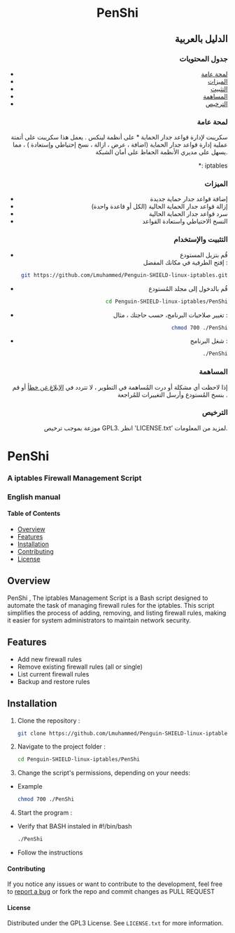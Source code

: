 <div style="text-align: center;">

# PenShi 
</div>

<div style="text-align: right;">

## الدليل بالعربية 

### جدول المحتويات

- [لمحة عامة](#لمحةعامة)
- [الميزات](#الميزات)
- [التثبيت](#التثبيت)
- [المساهمة](#المساهمة)
- [الترخيص](#الترخيص)

### لمحة عامة

 سكريبت لإدارة قواعد جدار الحماية * على أنظمة لينكس . يعمل هذا سكريبت على أتمتة عملية إدارة  قواعد جدار الحماية (اضافة ، عرض ، ازالة ، نسخ إحتياطي وإستعادة ) ، مما يسهل على مديري  الأنظمة الحفاظ على أمان الشبكة.

*: iptables

### الميزات

- إضافة قواعد جدار حماية جديدة
- إزالة قواعد جدار الحماية الحالية (الكل أو قاعدة واحدة)
- سرد قواعد جدار الحماية الحالية
- النسخ الاحتياطي واستعادة القواعد


### التثبيت والإستخدام

- قُم بتزيل المستودع <br>
 إفتح الطرفية في مكانك المفضل :

```bash
git https://github.com/Lmuhammed/Penguin-SHIELD-linux-iptables.git
```

- قُم بالدخول إلى مجلد المُستودع 

```bash
   cd Penguin-SHIELD-linux-iptables/PenShi
```
- تغيير صلاحيات البرنامج، حسب حاجتك ، مثال : <br> 

 ```bash
    chmod 700 ./PenShi
```

- شغل البرنامج : 
    
 ```bash
    ./PenShi
```

### المساهمة

إذا لاحظت أي مشكلة أو درت المُساهمة في التطوير ، لا تتردد في <a href="https://github.com/Lmuhammed/Penguin-SHIELD-linux-iptables/issues">الإبلاغ غن خطأ</a>
أو قم بنسخ المُستودع وأرسل التغييرات للمُراجعة .

### الترخيص

موزعة بموجب ترخيص GPL3. انظر 'LICENSE.txt' لمزيد من المعلومات.


</div> 

# PenShi  

### A iptables Firewall Management Script

### English manual  

#### Table of Contents

- [Overview](#overview)
- [Features](#features)
- [Installation](#installation)
- [Contributing](#contributing)
- [License](#license)

## Overview

PenShi , The iptables Management Script is a Bash script designed to automate the task of managing firewall rules for the iptables. This script simplifies the process of adding, removing, and listing firewall rules, making it easier for system administrators to maintain network security.

## Features

- Add new firewall rules
- Remove existing firewall rules (all or single)
- List current firewall rules
- Backup and restore rules

## Installation

1. Clone the repository :
   ```bash
   git clone https://github.com/Lmuhammed/Penguin-SHIELD-linux-iptables

2. Navigate to the project folder :
   ```bash
   cd Penguin-SHIELD-linux-iptables/PenShi

3. Change the script's permissions, depending on your needs: 
- Example
    ```bash
    chmod 700 ./PenShi

4. Start the program : 
- Verify that BASH instaled in #!/bin/bash 
    ```bash
    ./PenShi

- Follow the instructions

#### Contributing

If you notice any issues or want to contribute to the development, feel free to  <a href="https://github.com/Lmuhammed/Penguin-SHIELD-linux-iptables/issues">report a bug</a> or  fork the repo and commit changes as PULL REQUEST

#### License

Distributed under the GPL3 License. See `LICENSE.txt` for more information.